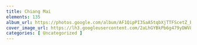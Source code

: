 ```yaml
---
title: Chiang Mai
elements: 135
album_url: https://photos.google.com/album/AF1QipPI3SaA5tqbXjTTFScetZ_byTKTbU0nAkVG1D_Q
cover_image_url: https://lh3.googleusercontent.com/2aLhGYBkPb6g479yDWV8AamNwQW_LocHlhC3emTNiJ4GUaVTsLqxSRhvzPCHl2OwrQ7zifDVkX18Aj2t8W9smvpfSfh9TW42zKBlLXFCY4yrVJMtE4o66Jw3MRxrrzbI1qytCZDHVjC2vLwd7EOz_2AVy_uG1gc1oWovfrRaSkFRG33TEiMF7HSKXmcUIgx_KWG6B0UZyD8h2SBMULQn96fbDj5wG8Ljq2MtHJeDtZVMcx9qY5JWdiHggHXNLbiNSNmg-BJaEk_mjr0CPl_tVS82wB5NWFY4lCuJtGI8PBhTkpoLBy_v1ksxr5reKdZ1YTtfvguhfu7DSqpS9fMbc8OCXPwleWENzoqUQTqmXSULQEfSdvFaBxN3xuf04O04m6xMoPp3SVflHyakHtDfY22C0NipBW5ju7mhLigieb2n-X3Kk8c0KsgIeKlgJE0DTYkN7tLaQ2KVUmiBdnYgJ_XkkT1yyDuu_JENMw9-GH8P7X_puguwsxjMlVT2EpGColOy2pMpKPm6TVxaURf7BnG_-9P65jA2APnJVGiBZeN4g6rWvq--sePQqXSlGWKN64kZHafPNGeGCQkk0RojI11PdvAtPoYs5O8tVEHLdTSVdRgJxOVr4h45aZJuJiQlE7bbFMtkqE2DiK19Wnz0tBY1l5NdflwB=s195-p-k-no
categories: [ Uncategorized ]
---
```

